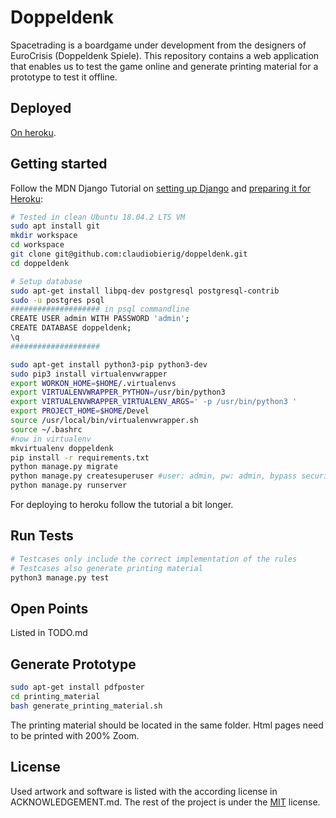 # Doppeldenk

Spacetrading is a boardgame under development from the designers of EuroCrisis (Doppeldenk Spiele). This repository contains a web application that enables us to test the game online and generate printing material for a prototype to test it offline.

## Deployed

[On heroku](https://whispering-hollows-23926.herokuapp.com/).

## Getting started

Follow the MDN Django Tutorial on [setting up Django](https://developer.mozilla.org/en-US/docs/Learn/Server-side/Django/development_environment) and [preparing it for Heroku](https://developer.mozilla.org/en-US/docs/Learn/Server-side/Django/Deployment#Update_the_app_for_Heroku):

~~~bash
# Tested in clean Ubuntu 18.04.2 LTS VM
sudo apt install git
mkdir workspace
cd workspace
git clone git@github.com:claudiobierig/doppeldenk.git
cd doppeldenk

# Setup database
sudo apt-get install libpq-dev postgresql postgresql-contrib
sudo -u postgres psql
#################### in psql commandline
CREATE USER admin WITH PASSWORD 'admin';
CREATE DATABASE doppeldenk;
\q
####################

sudo apt-get install python3-pip python3-dev
sudo pip3 install virtualenvwrapper
export WORKON_HOME=$HOME/.virtualenvs
export VIRTUALENVWRAPPER_PYTHON=/usr/bin/python3
export VIRTUALENVWRAPPER_VIRTUALENV_ARGS=' -p /usr/bin/python3 '
export PROJECT_HOME=$HOME/Devel
source /usr/local/bin/virtualenvwrapper.sh
source ~/.bashrc
#now in virtualenv
mkvirtualenv doppeldenk
pip install -r requirements.txt
python manage.py migrate
python manage.py createsuperuser #user: admin, pw: admin, bypass security for local setup
python manage.py runserver
~~~

For deploying to heroku follow the tutorial a bit longer.

## Run Tests

~~~bash
# Testcases only include the correct implementation of the rules
# Testcases also generate printing material
python3 manage.py test
~~~

## Open Points

Listed in TODO.md

## Generate Prototype

~~~bash
sudo apt-get install pdfposter
cd printing_material
bash generate_printing_material.sh
~~~

The printing material should be located in the same folder. Html pages need to be printed with 200% Zoom.

## License

Used artwork and software is listed with the according license in ACKNOWLEDGEMENT.md. The rest of the project is under the [MIT](https://opensource.org/licenses/MIT) license.
